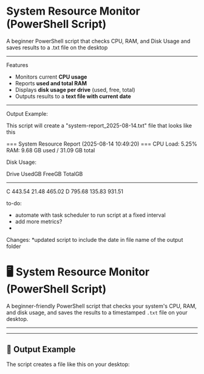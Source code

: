 # System Resource Monitor (PowerShell Script)

A beginner PowerShell script that checks CPU, RAM, and Disk Usage and saves results to a .txt file on the desktop

---

Features

- Monitors current **CPU usage**
- Reports **used and total RAM**
- Displays **disk usage per drive** (used, free, total)
- Outputs results to a **text file with current date**

---

Output Example:

This script will create a "system-report_2025-08-14.txt" file that looks like this 

=== System Resource Report (2025-08-14 10:49:20) ===
CPU Load: 5.25%
RAM: 9.68 GB used / 31.09 GB total

Disk Usage:

Drive UsedGB FreeGB TotalGB
----- ------ ------ -------
C     443.54  21.48  465.02
D     795.68 135.83  931.51















to-do:
- automate with task scheduler to run script at a fixed interval
- add more metrics?
- 

Changes:
*updated script to include the date in file name of the output folder



# 🖥️ System Resource Monitor (PowerShell Script)

A beginner-friendly PowerShell script that checks your system's CPU, RAM, and disk usage, and saves the results to a timestamped `.txt` file on your desktop.

---


---

## 📂 Output Example

The script creates a file like this on your desktop:

